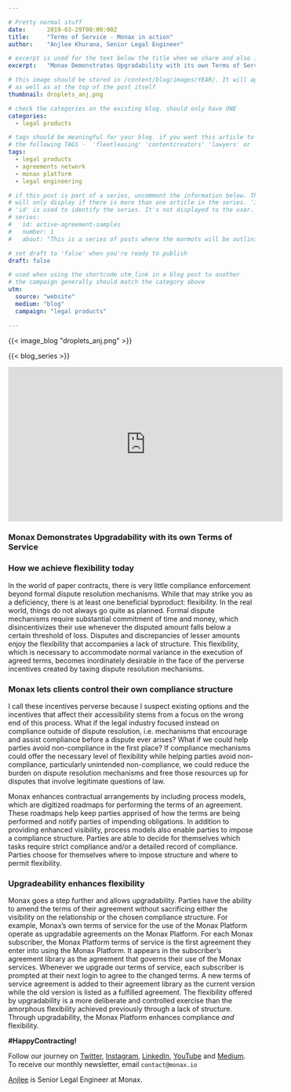 ```yaml
---

# Pretty normal stuff
date:      2019-03-29T00:00:00Z
title:     "Terms of Service - Monax in action"
author:    "Anjlee Khurana, Senior Legal Engineer"

# excerpt is used for the text below the title when we share and also is the summary of the post on https://monax.io/blog
excerpt:   "Monax Demonstrates Upgradability with its own Terms of Service"

# this image should be stored in /content/blog/images/YEAR/. It will appear as a thumbnail on any listings,
# as well as at the top of the post itself
thumbnail: droplets_anj.png

# check the categories on the existing blog. should only have ONE
categories:
  - legal products

# tags should be meaningful for your blog. if you want this article to show on a 'use case' page, you can use
# the following TAGS -  'fleetleasing' 'contentcreators' 'lawyers' or 'corporate'
tags:
  - legal products
  - agreements network
  - monax platform
  - legal engineering

# if this post is part of a series, uncomment the information below. The 'article series' box
# will only display if there is more than one article in the series. 'id', 'number' and 'about' all must be present.
# 'id' is used to identify the series. It's not displayed to the user.
# series:
#   id: active-agreement-samples
#   number: 1
#   about: "This is a series of posts where the marmots will be outlining how the Monax Platform and the Agreements Network can be used in harmony to create the legal products of the future."

# set draft to 'false' when you're ready to publish
draft: false

# used when using the shortcode utm_link in a blog post to another
# the campaign generally should match the category above
utm:
  source: "website"
  medium: "blog"
  campaign: "legal products"

---
```


<!-- In general the filename below should match thumbnail category above -->
{{< image_blog "droplets_anj.png" >}}

<!-- if this article is part of a series, related articles will automatically appear here -->
{{< blog_series >}}

<!-- Content markdown here - first title on page is auto generated from title in frontmatter -->

<iframe width="560" height="315" src="https://www.youtube.com/embed/1-4hicU_Evc" frameborder="0" allow="accelerometer; autoplay; encrypted-media; gyroscope; picture-in-picture" allowfullscreen></iframe>


### Monax Demonstrates Upgradability with its own Terms of Service

### How we achieve flexibility today

In the world of paper contracts, there is very little compliance enforcement beyond formal dispute resolution mechanisms. While that may strike you as a deficiency, there is at least one beneficial byproduct: flexibility. In the real world, things do not always go quite as planned. Formal dispute mechanisms require substantial commitment of time and money, which disincentivizes their use whenever the disputed amount falls below a certain threshold of loss. Disputes and discrepancies of lesser amounts enjoy the flexibility that accompanies a lack of structure. This flexibility, which is necessary to accommodate normal variance in the execution of agreed terms, becomes inordinately desirable in the face of the perverse incentives created by taxing dispute resolution mechanisms.

### Monax lets clients control their own compliance structure

I call these incentives perverse because I suspect existing options and the incentives that affect their accessibility stems from a focus on the wrong end of this process. What if the legal industry focused instead on compliance outside of dispute resolution, i.e. mechanisms that encourage and assist compliance before a dispute ever arises? What if we could help parties avoid non-compliance in the first place? If compliance mechanisms could offer the necessary level of flexibility while helping parties avoid non-compliance, particularly unintended non-compliance, we could reduce the burden on dispute resolution mechanisms and free those resources up for disputes that involve legitimate questions of law.

Monax enhances contractual arrangements by including process models, which are digitized roadmaps for performing the terms of an agreement. These roadmaps help keep parties apprised of how the terms are being performed and notify parties of impending obligations. In addition to providing enhanced visibility, process models also enable parties to impose a compliance structure. Parties are able to decide for themselves which tasks require strict compliance and/or a detailed record of compliance. Parties choose for themselves where to impose structure and where to permit flexibility.

### Upgradeability enhances flexibility

Monax goes a step further and allows upgradability. Parties have the ability to amend the terms of their agreement without sacrificing either the visibility on the relationship or the chosen compliance structure. For example, Monax’s own terms of service for the use of the Monax Platform operate as upgradable agreements on the Monax Platform. For each Monax subscriber, the Monax Platform terms of service is the first agreement they enter into using the Monax Platform. It appears in the subscriber’s agreement library as the agreement that governs their use of the Monax services. Whenever we upgrade our terms of service, each subscriber is prompted at their next login to agree to the changed terms. A new terms of service agreement is added to their agreement library as the current version while the old version is listed as a fulfilled agreement. The flexibility offered by upgradability is a more deliberate and controlled exercise than the amorphous flexibility achieved previously through a lack of structure. Through upgradability, the Monax Platform enhances compliance *and* flexibility.

**#HappyContracting!**

Follow our journey on [Twitter](https://twitter.com/monaxHQ?lang=en), [Instagram](https://www.instagram.com/monaxhq/?hl=en), [LinkedIn](https://www.linkedin.com/company/monax/), [YouTube](https://www.youtube.com/channel/UCTNwr9rWLg3C3gtZolFZDOQ/videos) and [Medium](https://medium.com/monaxhq). To receive our monthly newsletter, email `contact@monax.io`

[Anjlee](https://www.linkedin.com/in/anjlee-khurana-286630122) is Senior Legal Engineer at Monax.
